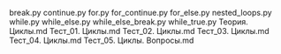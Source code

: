 
break.py
continue.py
for.py
for_continue.py
for_else.py
nested_loops.py
while.py
while_else.py
while_else_break.py
while_true.py
Теория. Циклы.md
Тест_01. Циклы.md
Тест_02. Циклы.md
Тест_03. Циклы.md
Тест_04. Циклы.md
Тест_05. Циклы. Вопросы.md
